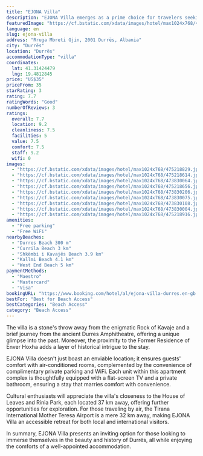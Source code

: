 ```yaml
---
title: "EJONA Villa"
description: "EJONA Villa emerges as a prime choice for travelers seeking the perfect blend of comfort and convenience in Durrës."
featuredImage: "https://cf.bstatic.com/xdata/images/hotel/max1024x768/475218829.jpg?k=1b4245fff2ea1bab48206c2f7bba0f3e3d969a186229e32b224766ba8f608fa2&o=&hp=1"
language: en
slug: ejona-villa
address: "Rruga Mbreti Gjin, 2001 Durrës, Albania"
city: "Durrës"
location: "Durrës"
accommodationType: "villa"
coordinates:
  lat: 41.31424479
  lng: 19.4812845
price: "US$35"
priceFrom: 35
starRating: 3
rating: 7.7
ratingWords: "Good"
numberOfReviews: 3
ratings:
  overall: 7.7
  location: 9.2
  cleanliness: 7.5
  facilities: 5
  value: 7.5
  comfort: 7.5
  staff: 9.2
  wifi: 0
images:
  - "https://cf.bstatic.com/xdata/images/hotel/max1024x768/475218829.jpg?k=1b4245fff2ea1bab48206c2f7bba0f3e3d969a186229e32b224766ba8f608fa2&o=&hp=1"
  - "https://cf.bstatic.com/xdata/images/hotel/max1024x768/475218614.jpg?k=93ebe9715d86adb88269ed05f3f8f2b9ed1c88760c89d42a499263360241322d&o=&hp=1"
  - "https://cf.bstatic.com/xdata/images/hotel/max1024x768/473830064.jpg?k=6d02f9deaafbd6c20d1a001d22b3bd7c19d4044a65f4c5b85c27222d9594d145&o=&hp=1"
  - "https://cf.bstatic.com/xdata/images/hotel/max1024x768/475218656.jpg?k=12ba13df41553ca2d8f26bfd65856d598aaf61e054c8c9e0049e8301ef5389f2&o=&hp=1"
  - "https://cf.bstatic.com/xdata/images/hotel/max1024x768/473830206.jpg?k=69820e248a8e9d2a245ebc82151095190e304ab077daf61bbcae6ca056e64e92&o=&hp=1"
  - "https://cf.bstatic.com/xdata/images/hotel/max1024x768/473830075.jpg?k=ced4f74ecdad2f53bf613237aebae28e2cd6a72deb09c9428abc5fdcfa7543cf&o=&hp=1"
  - "https://cf.bstatic.com/xdata/images/hotel/max1024x768/473830108.jpg?k=29beb772321405018605e25f2f2d5ab1cddfe891a958b7fb5283e82bd57a7d7c&o=&hp=1"
  - "https://cf.bstatic.com/xdata/images/hotel/max1024x768/473830004.jpg?k=fb6b344020a5b6c8e078c6fa863d0ae9df11eb90f51bc1b2e1ae5d4ecbf05df9&o=&hp=1"
  - "https://cf.bstatic.com/xdata/images/hotel/max1024x768/475218916.jpg?k=eb3830b2aaccd2086f5ca94640a6a339601a250536296aff4a0d96e165816c97&o=&hp=1"
amenities:
  - "Free parking"
  - "Free WiFi"
nearbyBeaches:
  - "Durres Beach 300 m"
  - "Currila Beach 3 km"
  - "Shkëmbi i Kavajës Beach 3.9 km"
  - "Kallmi Beach 4.1 km"
  - "West End Beach 5 km"
paymentMethods:
  - "Maestro"
  - "Mastercard"
  - "Visa"
bookingURL: "https://www.booking.com/hotel/al/ejona-villa-durres.en-gb.html?aid=8035640"
bestFor: "Best for Beach Access"
bestCategories: "Beach Access"
category: "Beach Access"
---
```


The villa is a stone's throw away from the enigmatic Rock of Kavaje and a brief journey from the ancient Durres Amphitheatre, offering a unique glimpse into the past. Moreover, the proximity to the Former Residence of Enver Hoxha adds a layer of historical intrigue to the stay.

EJONA Villa doesn't just boast an enviable location; it ensures guests' comfort with air-conditioned rooms, complemented by the convenience of complimentary private parking and WiFi. Each unit within this apartment complex is thoughtfully equipped with a flat-screen TV and a private bathroom, ensuring a stay that marries comfort with convenience.

Cultural enthusiasts will appreciate the villa's closeness to the House of Leaves and Rinia Park, each located 37 km away, offering further opportunities for exploration. For those traveling by air, the Tirana International Mother Teresa Airport is a mere 32 km away, making EJONA Villa an accessible retreat for both local and international visitors.

In summary, EJONA Villa presents an inviting option for those looking to immerse themselves in the beauty and history of Durrës, all while enjoying the comforts of a well-appointed accommodation.